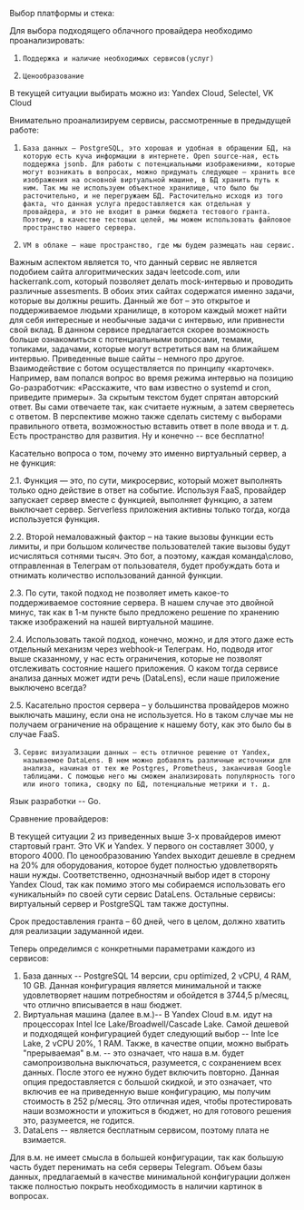 Выбор платформы и стека:

Для выбора подходящего облачного провайдера необходимо проанализировать:

1.     Поддержка и наличие необходимых сервисов(услуг)

2.     Ценообразование

 

В текущей ситуации выбирать можно из: Yandex Cloud, Selectel, VK Cloud

 

Внимательно проанализируем сервисы, рассмотренные в предыдущей работе:

1.     База данных – PostgreSQL, это хорошая и удобная в обращении БД, на которую есть куча информации в интернете. Open source-ная, есть поддержка jsonb. Для работы с потенциальными изображениями, которые могут возникать в вопросах, можно придумать следующее – хранить все изображения на основной виртуальной машине, в БД хранить путь к ним. Так мы не используем объектное хранилище, что было бы расточительно, и не перегружаем БД. Расточительно исходя из того факта, что данная услуга предоставляется как отдельная у провайдера, и это не входит в рамки бюджета тестового гранта. Поэтому, в качестве тестовых целей, мы можем использовать файловое пространство нашего сервера.

2.     VM в облаке – наше пространство, где мы будем размещать наш сервис.

Важным аспектом является то, что данный сервис не является подобием сайта алгоритмических задач leetcode.com, или hackerrank.com, который позволяет делать mock-интервью и проводить различные assesments. В обоих этих сайтах содержатся именно задачи, которые вы должны решить. Данный же бот – это открытое и поддерживаемое людьми хранилище, в котором каждый может найти для себя интересные и необычные задачи с интервью, или привнести свой вклад. В данном сервисе предлагается скорее возможность больше ознакомиться с потенциальными вопросами, темами, топиками, задачами, которые могут встретиться вам на ближайшем интервью. Приведенные выше сайты – немного про другое. Взаимодействие с ботом осуществляется по принципу «карточек». Например, вам попался вопрос во время режима интервью на позицию Go-разработчик: «Расскажите, что вам известно о systemd и cron, приведите примеры». За скрытым текстом будет спрятан авторский ответ. Вы сами отвечаете так, как считаете нужным, а затем сверяетесь с ответом. В перспективе можно также сделать систему с выборами правильного ответа, возможностью вставить ответ в поле ввода и т. д. Есть пространство для развития. Ну и конечно -- все бесплатно!

Касательно вопроса о том, почему это именно виртуальный сервер, а не функция:

2.1.         Функция — это, по сути, микросервис, который может выполнять только одно действие в ответ на событие. Используя FaaS, провайдер запускает сервер вместе с функцией, выполняет функцию, а затем выключает сервер. Serverless приложения активны только тогда, когда используется функция.

2.2.         Второй немаловажный фактор – на такие вызовы функции есть лимиты, и при большом количестве пользователей такие вызовы будут исчисляться сотнями тысяч. Это бот, а поэтому, каждая команда\слово, отправленная в Телеграм от пользователя, будет пробуждать бота и отнимать количество использований данной функции.

2.3.         По сути, такой подход не позволяет иметь какое-то поддерживаемое состояние сервера. В нашем случае это двойной минус, так как в 1-м пункте было предложено решение по хранению также изображений на нашей виртуальной машине.

2.4.         Использовать такой подход, конечно, можно, и для этого даже есть отдельный механизм через webhook-и Телеграм. Но, подводя итог выше сказанному, у нас есть ограничения, которые не позволят отслеживать состояние нашего приложения. О каком тогда сервисе анализа данных может идти речь (DataLens), если наше приложение выключено всегда?

2.5.         Касательно простоя сервера – у большинства провайдеров можно выключать машину, если она не используется. Но в таком случае мы не получаем ограничение на обращение к нашему боту, как это было бы в случае FaaS.

3.     Сервис визуализации данных – есть отличное решение от Yandex, называемое DataLens. В нем можно добавлять различные источники для анализа, начиная от тех же Postgres, Prometheus, заканчивая Google таблицами. С помощью него мы сможем анализировать популярность того или иного топика, сводку по БД, потенциальные метрики и т. д.

 Язык разработки -- Go.

Сравнение провайдеров:

В текущей ситуации 2 из приведенных выше 3-х провайдеров имеют стартовый грант. Это VK и Yandex. У первого он составляет 3000, у второго 4000. По ценообразованию Yandex выходит дешевле в среднем на 20% для оборудования, которое будет полностью удовлетворять наши нужды. Соответственно, однозначный выбор идет в сторону Yandex Cloud, так как помимо этого мы собираемся использовать его «уникальный» по своей сути сервис DataLens. Остальные сервисы: виртуальный сервер и PostgreSQL там также доступны.

Срок предоставления гранта – 60 дней, чего в целом, должно хватить для реализации задуманной идеи.

Теперь определимся с конкретными параметрами каждого из сервисов:
1. База данных -- PostgreSQL 14 версии, cpu optimized, 2 vCPU, 4 RAM, 10 GB. Данная конфигурация является минимальной и также удовлетворяет нашим потребностям и обойдется в 3744,5 р/месяц, что отлично вписывается в наш бюджет.
2. Виртуальная машина (далее в.м.)-- В Yandex Cloud в.м. идут на процессорах Intel Ice Lake/Broadwell/Cascade Lake. Самой дешевой и подходящей конфигурацией будет следующий выбор -- Inte Ice Lake, 2 vCPU 20%, 1 RAM. Также, в качестве опции, можно выбрать "прерываемая" в.м. -- это означает, что наша в.м. будет самопроизвольна выключаться, разумеется, с сохранением всех данных. После этого ее нужно будет включить повторно. Данная опция предоставляется с большой скидкой, и это означает, что включив ее на приведенную выше конфигурацию, мы получим стоимость в 252 р/месяц. Это отличная идея, чтобы протестировать наши возможности и уложиться в бюджет, но для готового решения это, разумеется, не годится.
3. DataLens -- является бесплатным сервисом, поэтому плата не взимается. 

Для в.м. не имеет смысла в большей конфигурации, так как большую часть будет перенимать на себя серверы Telegram. Объем базы данных, предлагаемый в качестве минимальной конфигурации должен также полностью покрыть необходимость в наличии картинок в вопросах.